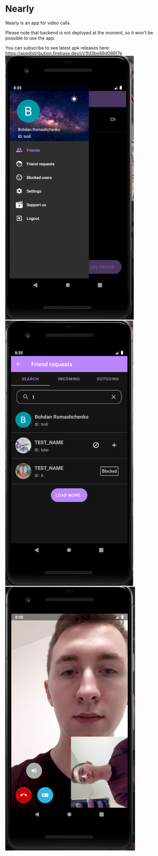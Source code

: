 # Nearly

Nearly is an app for video calls.

Please note that backend is not deployed at the moment, so it won't be possible to use the app.

You can subscribe to see latest apk releases here: https://appdistribution.firebase.dev/i/c1fd3be89d086f7e
![Drawer](https://github.com/boroma4/nearly-public/blob/master/screenshots/drawer.PNG)
![Search](https://github.com/boroma4/nearly-public/blob/master/screenshots/search.PNG)
![Call](https://github.com/boroma4/nearly-public/blob/master/screenshots/call.PNG)

